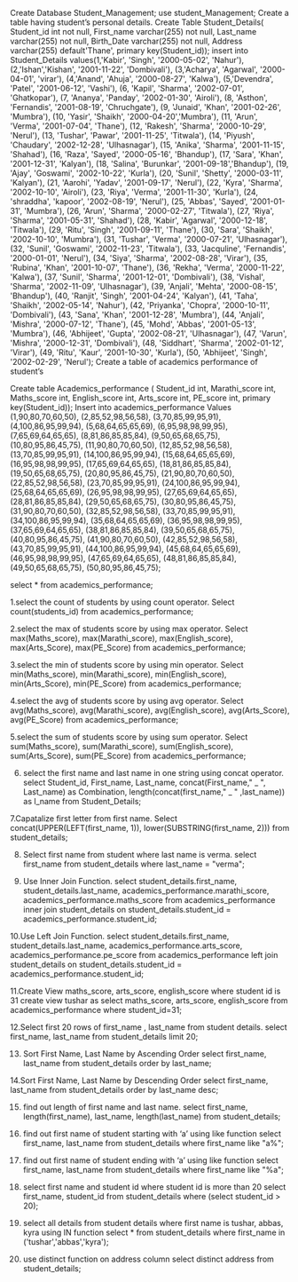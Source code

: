 Create Database Student_Management;
use student_Management;
Create a table having student’s personal details.
Create Table Student_Details(
Student_id int not null,
First_name varchar(255) not null,
Last_name varchar(255) not null,
Birth_Date varchar(255) not null,
Address varchar(255) default'Thane',
primary key(Student_id));
insert into Student_Details values(1,'Kabir', 'Singh', '2000-05-02', 'Nahur'),
(2,'Ishan','Kishan', '2001-11-22', 'Dombivali'),
(3,'Acharya', 'Agarwal', '2000-04-01', 'virar'),
(4,'Anand', 'Ahuja', '2000-08-27', 'Kalwa'),
(5,'Devendra', 'Patel', '2001-06-12', 'Vashi'),
(6, 'Kapil', 'Sharma', '2002-07-01', 'Ghatkopar'),
(7, 'Ananya', 'Panday', '2002-01-30', 'Airoli'),
(8, 'Asthon', 'Fernandis', '2001-08-19', 'Chruchgate'),
(9, 'Junaid', 'Khan', '2001-02-26', 'Mumbra'),
(10, 'Yasir', 'Shaikh', '2000-04-20','Mumbra'),
(11, 'Arun', 'Verma', '2001-07-04', 'Thane'),
(12, 'Rakesh', 'Sharma', '2000-10-29', 'Nerul'),
(13, 'Tushar', 'Pawar', '2001-11-25', 'Titwala'),
(14, 'Piyush', 'Chaudary', '2002-12-28', 'Ulhasnagar'),
(15, 'Anika', 'Sharma', '2001-11-15', 'Shahad'),
(16, 'Raza', 'Sayed', '2000-05-16', 'Bhandup'),
(17, 'Sara', 'Khan', '2001-12-31', 'Kalyan'),
(18, 'Salina', 'Burunkar', '2001-09-18','Bhandup'),
(19, 'Ajay', 'Goswami', '2002-10-22', 'Kurla'),
(20, 'Sunil', 'Shetty', '2000-03-11', 'Kalyan'),
(21, 'Aarohi', 'Yadav', '2001-09-17', 'Nerul'),
(22, 'Kyra', 'Sharma', '2002-10-10', 'Airoli'),
(23, 'Riya', 'Verma', '2001-11-30', 'Kurla'),
(24, 'shraddha', 'kapoor', '2002-08-19', 'Nerul'),
(25, 'Abbas', 'Sayed', '2001-01-31', 'Mumbra'),
(26, 'Arun', 'Sharma', '2000-02-27', 'Titwala'),
(27, 'Riya', 'Sharma', '2001-05-31', 'Shahad'),
(28, 'Kabir', 'Agarwal', '2000-12-18', 'Titwala'),
(29, 'Ritu', 'Singh', '2001-09-11', 'Thane'),
(30, 'Sara', 'Shaikh', '2002-10-10', 'Mumbra'),
(31, 'Tushar', 'Verma', '2000-07-21', 'Ulhasnagar'),
(32, 'Sunil', 'Goswami', '2002-11-23', 'Titwala'),
(33, 'Jacquline', 'Fernandis', '2000-01-01', 'Nerul'),
(34, 'Siya', 'Sharma', '2002-08-28', 'Virar'),
(35, 'Rubina', 'Khan', '2001-10-07', 'Thane'),
(36, 'Rekha', 'Verma', '2000-11-22', 'Kalwa'),
(37, 'Sunil', 'Sharma', '2001-12-01', 'Dombivali'),
(38, 'Vishal', 'Sharma', '2002-11-09', 'Ulhasnagar'),
(39, 'Anjali', 'Mehta', '2000-08-15', 'Bhandup'),
(40, 'Ranjit', 'Singh', '2001-04-24', 'Kalyan'),
(41, 'Taha', 'Shaikh', '2002-05-14', 'Nahur'),
(42, 'Priyanka', 'Chopra', '2000-10-11', 'Dombivali'),
(43, 'Sana', 'Khan', '2001-12-28', 'Mumbra'),
(44, 'Anjali', 'Mishra', '2000-07-12', 'Thane'),
(45, 'Mohd', 'Abbas', '2001-05-13', 'Mumbra'),
(46, 'Abhijeet', 'Gupta', '2002-08-21', 'Ulhasnagar'),
(47, 'Varun', 'Mishra', '2000-12-31', 'Dombivali'),
(48, 'Siddhart', 'Sharma', '2002-01-12', 'Virar'),
(49, 'Ritu', 'Kaur', '2001-10-30', 'Kurla'),
(50, 'Abhijeet', 'Singh', '2002-02-29', 'Nerul');
Create a table of academics performance of student’s

Create table Academics_performance (
Student_id int,
Marathi_score int,
Maths_score int,
English_score int,
Arts_score int,
PE_score int,
primary key(Student_id));
Insert into academics_performance
Values (1,90,80,70,60,50),
(2,85,52,98,56,58),
(3,70,85,99,95,91),
(4,100,86,95,99,94),
(5,68,64,65,65,69),
(6,95,98,98,99,95),
(7,65,69,64,65,65),
(8,81,86,85,85,84),
(9,50,65,68,65,75),
(10,80,95,86,45,75),
(11,90,80,70,60,50),
(12,85,52,98,56,58),
(13,70,85,99,95,91),
(14,100,86,95,99,94),
(15,68,64,65,65,69),
(16,95,98,98,99,95),
(17,65,69,64,65,65),
(18,81,86,85,85,84),
(19,50,65,68,65,75),
(20,80,95,86,45,75),
(21,90,80,70,60,50),
(22,85,52,98,56,58),
(23,70,85,99,95,91),
(24,100,86,95,99,94),
(25,68,64,65,65,69),
(26,95,98,98,99,95),
(27,65,69,64,65,65),
(28,81,86,85,85,84),
(29,50,65,68,65,75),
(30,80,95,86,45,75),
(31,90,80,70,60,50),
(32,85,52,98,56,58),
(33,70,85,99,95,91),
(34,100,86,95,99,94),
(35,68,64,65,65,69),
(36,95,98,98,99,95),
(37,65,69,64,65,65),
(38,81,86,85,85,84),
(39,50,65,68,65,75),
(40,80,95,86,45,75),
(41,90,80,70,60,50),
(42,85,52,98,56,58),
(43,70,85,99,95,91),
(44,100,86,95,99,94),
(45,68,64,65,65,69),
(46,95,98,98,99,95),
(47,65,69,64,65,65),
(48,81,86,85,85,84),
(49,50,65,68,65,75),
(50,80,95,86,45,75);

select * from academics_performance;

1.select the count of students by using count operator.
Select count(students_id) from academics_performance;

2.select the max of students score by using max operator.
Select max(Maths_score), max(Marathi_score), max(English_score), max(Arts_Score),
max(PE_Score) from academics_performance;

3.select the min of students score by using min operator.
Select min(Maths_score), min(Marathi_score), min(English_score), min(Arts_Score),
min(PE_Score) from academics_performance;

4.select the avg of students score by using avg operator.
Select avg(Maths_score), avg(Marathi_score), avg(English_score), avg(Arts_Score),
avg(PE_Score) from academics_performance;

5.select the sum of students score by using sum operator.
Select sum(Maths_score), sum(Marathi_score), sum(English_score), sum(Arts_Score),
sum(PE_Score) from academics_performance;

6. select the first name and last name in one string using concat operator.
select Student_id, First_name, Last_name, concat(First_name," _ ", Last_name) as
Combination, length(concat(first_name," _ " ,last_name)) as l_name from Student_Details;

7.Capatalize first letter from first name.
Select concat(UPPER(LEFT(first_name, 1)), lower(SUBSTRING(first_name, 2)))
from student_details;

8. Select first name from student where last name is verma.
select first_name from student_details where last_name = "verma";

9. Use Inner Join Function.
select student_details.first_name, student_details.last_name,
academics_performance.marathi_score, academics_performance.maths_score
from academics_performance
inner join student_details
on student_details.student_id = academics_performance.student_id;

10.Use Left Join Function.
select student_details.first_name, student_details.last_name,
academics_performance.arts_score, academics_performance.pe_score
from academics_performance
left join student_details
on student_details.student_id = academics_performance.student_id;

11.Create View maths_score, arts_score, english_score where student id is 31
create view tushar as
select maths_score, arts_score, english_score
from academics_performance where student_id=31;

12.Select first 20 rows of first_name , last_name from student details.
select first_name, last_name from student_details limit 20;

13. Sort First Name, Last Name by Ascending Order
select first_name, last_name from student_details order by last_name;

14.Sort First Name, Last Name by Descending Order
select first_name, last_name from student_details order by last_name desc;

15. find out length of first name and last name.
select first_name, length(first_name), last_name, length(last_name) from student_details;

16. find out first name of student starting with ‘a’ using like function
select first_name, last_name from student_details where first_name like "a%";

17. find out first name of student ending with ‘a’ using like function
select first_name, last_name from student_details where first_name like "%a";

18. select first name and student id where student id is more than 20
select first_name, student_id from student_details where (select student_id > 20);

19. select all details from student details where first name is tushar, abbas, kyra using IN
function
select * from student_details where first_name in ('tushar','abbas','kyra');

20. use distinct function on address column
select distinct address from student_details;
